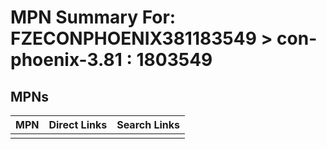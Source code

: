 



# MPN Summary For: FZECONPHOENIX381183549 > con-phoenix-3.81 : 1803549

## MPNs
  

|MPN|Direct Links|Search Links|
| :--- | :--- | :--- |
||||
